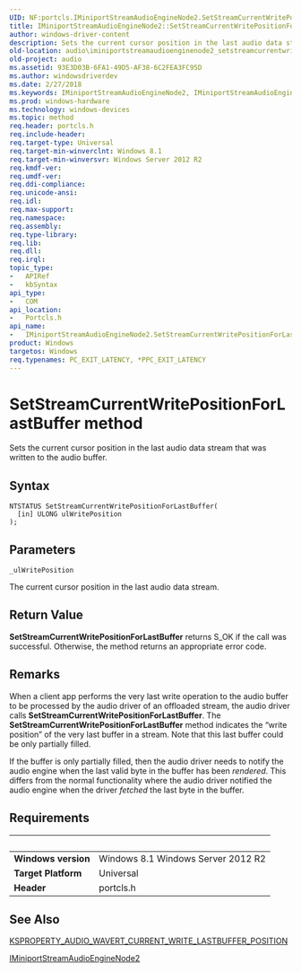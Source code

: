 ```yaml
---
UID: NF:portcls.IMiniportStreamAudioEngineNode2.SetStreamCurrentWritePositionForLastBuffer
title: IMiniportStreamAudioEngineNode2::SetStreamCurrentWritePositionForLastBuffer method
author: windows-driver-content
description: Sets the current cursor position in the last audio data stream that was written to the audio buffer.
old-location: audio\iminiportstreamaudioenginenode2_setstreamcurrentwritepositionforlastbuffer.htm
old-project: audio
ms.assetid: 93E3D03B-6FA1-49D5-AF38-6C2FEA3FC95D
ms.author: windowsdriverdev
ms.date: 2/27/2018
ms.keywords: IMiniportStreamAudioEngineNode2, IMiniportStreamAudioEngineNode2 interface [Audio Devices], SetStreamCurrentWritePositionForLastBuffer method, IMiniportStreamAudioEngineNode2::SetStreamCurrentWritePositionForLastBuffer, SetStreamCurrentWritePositionForLastBuffer method [Audio Devices], SetStreamCurrentWritePositionForLastBuffer method [Audio Devices], IMiniportStreamAudioEngineNode2 interface, SetStreamCurrentWritePositionForLastBuffer,IMiniportStreamAudioEngineNode2.SetStreamCurrentWritePositionForLastBuffer, audio.iminiportstreamaudioenginenode2_setstreamcurrentwritepositionforlastbuffer, portcls/IMiniportStreamAudioEngineNode2::SetStreamCurrentWritePositionForLastBuffer
ms.prod: windows-hardware
ms.technology: windows-devices
ms.topic: method
req.header: portcls.h
req.include-header: 
req.target-type: Universal
req.target-min-winverclnt: Windows 8.1
req.target-min-winversvr: Windows Server 2012 R2
req.kmdf-ver: 
req.umdf-ver: 
req.ddi-compliance: 
req.unicode-ansi: 
req.idl: 
req.max-support: 
req.namespace: 
req.assembly: 
req.type-library: 
req.lib: 
req.dll: 
req.irql: 
topic_type:
-	APIRef
-	kbSyntax
api_type:
-	COM
api_location:
-	Portcls.h
api_name:
-	IMiniportStreamAudioEngineNode2.SetStreamCurrentWritePositionForLastBuffer
product: Windows
targetos: Windows
req.typenames: PC_EXIT_LATENCY, *PPC_EXIT_LATENCY
---
```



# SetStreamCurrentWritePositionForLastBuffer method
Sets the current cursor position in the last audio data stream that was written to the audio buffer.

## Syntax

````
NTSTATUS SetStreamCurrentWritePositionForLastBuffer(
  [in] ULONG ulWritePosition
);
````

## Parameters

`_ulWritePosition`

The current cursor position in the last audio data stream.


## Return Value

<b>SetStreamCurrentWritePositionForLastBuffer</b> returns S_OK if the call was successful. Otherwise, the method returns an appropriate error code.

## Remarks

When a client app performs the very last write operation to the audio buffer to be processed by the audio  driver of an offloaded stream, the audio driver calls <b>SetStreamCurrentWritePositionForLastBuffer</b>.  The <b>SetStreamCurrentWritePositionForLastBuffer</b> method indicates the “write position” of the very last buffer in a stream. Note that this last buffer could be only partially filled.

If the buffer is only partially filled, then the audio driver needs to notify the audio engine when the last valid byte in the buffer has been <i>rendered</i>.  This differs from the normal functionality where the audio driver notified the audio engine when the driver <i>fetched</i> the last byte in the buffer.

## Requirements
| &nbsp; | &nbsp; |
| ---- |:---- |
| **Windows version** | Windows 8.1 Windows Server 2012 R2 |
| **Target Platform** | Universal |
| **Header** | portcls.h |

## See Also

<a href="https://msdn.microsoft.com/library/windows/hardware/dn292492">KSPROPERTY_AUDIO_WAVERT_CURRENT_WRITE_LASTBUFFER_POSITION</a>



<a href="..\portcls\nn-portcls-iminiportstreamaudioenginenode2.md">IMiniportStreamAudioEngineNode2</a>